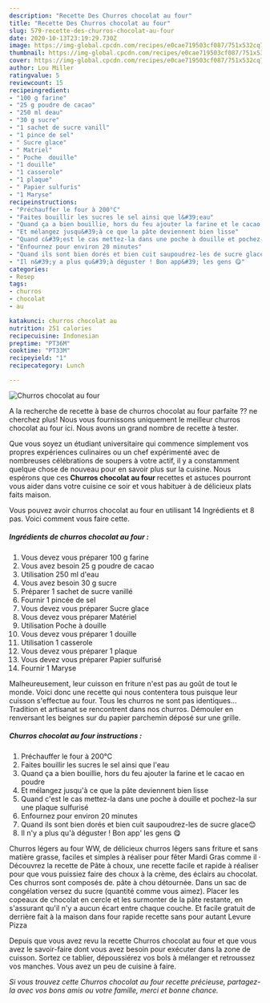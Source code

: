 ```yaml
---
description: "Recette Des Churros chocolat au four"
title: "Recette Des Churros chocolat au four"
slug: 579-recette-des-churros-chocolat-au-four
date: 2020-10-13T23:19:29.730Z
image: https://img-global.cpcdn.com/recipes/e0cae719503cf087/751x532cq70/churros-chocolat-au-four-photo-principale-de-la-recette.jpg
thumbnail: https://img-global.cpcdn.com/recipes/e0cae719503cf087/751x532cq70/churros-chocolat-au-four-photo-principale-de-la-recette.jpg
cover: https://img-global.cpcdn.com/recipes/e0cae719503cf087/751x532cq70/churros-chocolat-au-four-photo-principale-de-la-recette.jpg
author: Lou Miller
ratingvalue: 5
reviewcount: 15
recipeingredient:
- "100 g farine"
- "25 g poudre de cacao"
- "250 ml deau"
- "30 g sucre"
- "1 sachet de sucre vanill"
- "1 pince de sel"
- " Sucre glace"
- " Matriel"
- " Poche  douille"
- "1 douille"
- "1 casserole"
- "1 plaque"
- " Papier sulfuris"
- "1 Maryse"
recipeinstructions:
- "Préchauffer le four à 200°C"
- "Faites bouillir les sucres le sel ainsi que l&#39;eau"
- "Quand ça a bien bouillie, hors du feu ajouter la farine et le cacao en poudre"
- "Et mélangez jusqu&#39;à ce que la pâte deviennent bien lisse"
- "Quand c&#39;est le cas mettez-la dans une poche à douille et pochez-la sur une plaque sulfurisé"
- "Enfournez pour environ 20 minutes"
- "Quand ils sont bien dorés et bien cuit saupoudrez-les de sucre glace😊"
- "Il n&#39;y a plus qu&#39;à déguster ! Bon app&#39; les gens 😋"
categories:
- Resep
tags:
- churros
- chocolat
- au

katakunci: churros chocolat au 
nutrition: 251 calories
recipecuisine: Indonesian
preptime: "PT36M"
cooktime: "PT33M"
recipeyield: "1"
recipecategory: Lunch

---
```



![Churros chocolat au four](https://img-global.cpcdn.com/recipes/e0cae719503cf087/751x532cq70/churros-chocolat-au-four-photo-principale-de-la-recette.jpg)

A la recherche de recette à base de churros chocolat au four parfaite ?? ne cherchez plus! Nous vous fournissons uniquement le meilleur churros chocolat au four ici. Nous avons un grand nombre de recette à tester.

Que vous soyez un étudiant universitaire qui commence simplement vos propres expériences culinaires ou un chef expérimenté avec de nombreuses célébrations de soupers à votre actif, il y a constamment quelque chose de nouveau pour en savoir plus sur la cuisine. Nous espérons que ces <strong> Churros chocolat au four </strong> recettes et astuces pourront vous aider dans votre cuisine ce soir et vous habituer à de délicieux plats faits maison.

<!--inarticleads1-->

Vous pouvez avoir churros chocolat au four en utilisant 14 Ingrédients et 8 pas. Voici comment vous faire cette.

##### Ingrédients de churros chocolat au four :

1. Vous devez vous préparer 100 g farine
1. Vous avez besoin 25 g poudre de cacao
1. Utilisation 250 ml d&#39;eau
1. Vous avez besoin 30 g sucre
1. Préparer 1 sachet de sucre vanillé
1. Fournir 1 pincée de sel
1. Vous devez vous préparer  Sucre glace
1. Vous devez vous préparer  Matériel
1. Utilisation  Poche à douille
1. Vous devez vous préparer 1 douille
1. Utilisation 1 casserole
1. Vous devez vous préparer 1 plaque
1. Vous devez vous préparer  Papier sulfurisé
1. Fournir 1 Maryse


Malheureusement, leur cuisson en friture n&#39;est pas au goût de tout le monde. Voici donc une recette qui nous contentera tous puisque leur cuisson s&#39;effectue au four. Tous les churros ne sont pas identiques… Tradition et artisanat se rencontrent dans nos churros. Démouler en renversant les beignes sur du papier parchemin déposé sur une grille. 

<!--inarticleads2-->

##### Churros chocolat au four instructions :

1. Préchauffer le four à 200°C
1. Faites bouillir les sucres le sel ainsi que l&#39;eau
1. Quand ça a bien bouillie, hors du feu ajouter la farine et le cacao en poudre
1. Et mélangez jusqu&#39;à ce que la pâte deviennent bien lisse
1. Quand c&#39;est le cas mettez-la dans une poche à douille et pochez-la sur une plaque sulfurisé
1. Enfournez pour environ 20 minutes
1. Quand ils sont bien dorés et bien cuit saupoudrez-les de sucre glace😊
1. Il n&#39;y a plus qu&#39;à déguster ! Bon app&#39; les gens 😋


Churros légers au four WW, de délicieux churros légers sans friture et sans matière grasse, faciles et simples à réaliser pour fêter Mardi Gras comme il · Découvrez la recette de Pâte à choux, une recette facile et rapide à réaliser pour que vous puissiez faire des choux à la crème, des éclairs au chocolat. Ces churros sont composés de. pâte à chou détournée. Dans un sac de congélation versez du sucre (quantité comme vous aimez). Placer les copeaux de chocolat en cercle et les surmonter de la pâte restante, en s&#39;assurant qu&#39;il n&#39;y a aucun écart entre chaque couche. Et facile gratuit de derrière fait à la maison dans four rapide recette sans pour autant Levure Pizza 

<!--inarticleads1-->

<p>
Depuis que vous avez revu la recette Churros chocolat au four et que vous avez le savoir-faire dont vous avez besoin pour exécuter dans la zone de cuisson. Sortez ce tablier, dépoussiérez vos bols à mélanger et retroussez vos manches. Vous avez un peu de cuisine à faire.
</p>

<p>
<i>Si vous trouvez cette Churros chocolat au four recette précieuse, partagez-la avec vos bons amis ou votre famille, merci et bonne chance.</i>
</p>
